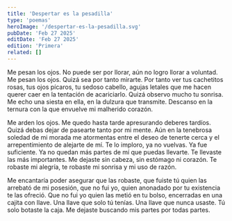 ```yaml
---
title: 'Despertar es la pesadilla'
type: 'poemas'
heroImage: '/despertar-es-la-pesadilla.svg'
pubDate: 'Feb 27 2025'
editDate: 'Feb 27 2025'
edition: 'Primera'
related: []
---
```


Me pesan los ojos. No puede ser por llorar, aún no logro llorar a voluntad. Me pesan los ojos. Quizá sea por tanto mirarte. Por tanto ver tus cachetitos rosas, tus ojos pícaros, tu sedoso cabello, agujas letales que me hacen querer caer en la tentación de acariciarlo. Quizá observo mucho tu sonrisa. Me echo una siesta en ella, en la dulzura que transmite. Descanso en la ternura con la que envuelve mi malherido corazón.

Me arden los ojos. Me quedo hasta tarde apresurando deberes tardíos. Quizá debas dejar de pasearte tanto por mi mente. Aún en la tenebrosa soledad de mi morada me atormentas entre el deseo de tenerte cerca y el arrepentimiento de alejarte de mí. Te lo imploro, ya no vuelvas. Ya fue suficiente. Ya no quedan más partes de mí que puedas llevarte. Te llevaste las más importantes. Me dejaste sin cabeza, sin estómago ni corazón. Te robaste mi alegría, te robaste mi sonrisa y mi uso de razón.

Me encantaría poder asegurar que las robaste, que fuiste tú quien las arrebató de mi posesión, que no fui yo, quien anonadado por tu existencia te las ofreció. Que no fui yo quien las metió en tu bolso, encerradas en una cajita con llave. Una llave que solo tú tenías. Una llave que nunca usaste. Tú solo botaste la caja. Me dejaste buscando mis partes por todas partes.
